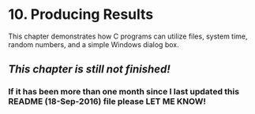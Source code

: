 # 10. Producing Results

This chapter demonstrates how C programs can utilize files, system time, random numbers, and a simple Windows dialog box.

## *This chapter is still not finished!*

### If it has been more than one month since I last updated this README (18-Sep-2016) file please LET ME KNOW!
